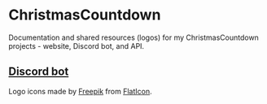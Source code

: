 # ChristmasCountdown

Documentation and shared resources (logos) for my ChristmasCountdown projects - website, Discord bot, and API.

## [Discord bot](https://github.com/eartharoid/ChristmasCountdown)

Logo icons made by [Freepik](https://www.flaticon.com/authors/freepik) from [FlatIcon](https://www.flaticon.com/).
